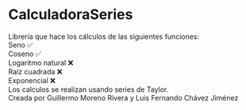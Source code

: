 # CalculadoraSeries
Librería que hace los cálculos de las siguientes funciones:  
Seno ✅  
Coseno ✅  
Logaritmo natural ❌  
Raíz cuadrada ❌  
Exponencial ❌  
Los calculos se realizan usando series de Taylor.  
Creada por Guillermo Moreno Rivera y Luis Fernando Chávez Jiménez
